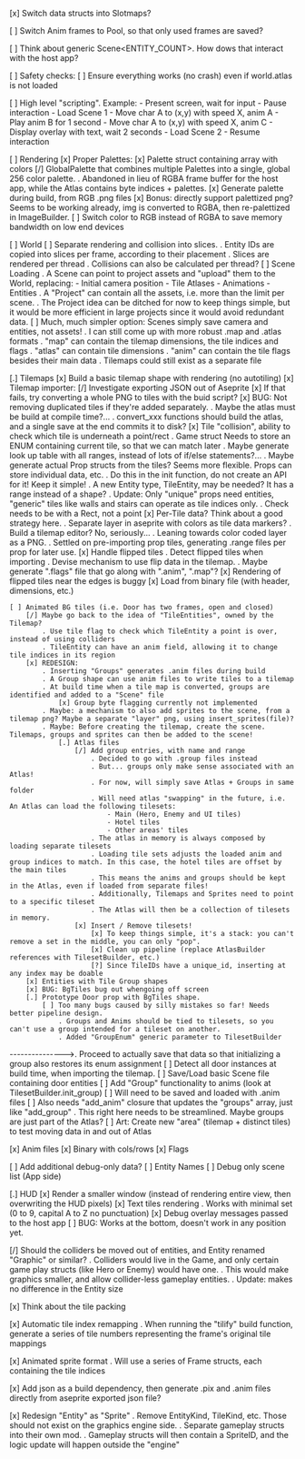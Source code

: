 
[x] Switch data structs into Slotmaps?

[ ] Switch Anim frames to Pool<Frames>, so that only used frames are saved?

[ ] Think about generic Scene<ENTITY_COUNT>. How dows that interact with the host app?

[ ] Safety checks:
    [ ] Ensure everything works (no crash) even if world.atlas is not loaded

[ ] High level "scripting". Example:
    - Present screen, wait for input
    - Pause interaction
    - Load Scene 1
    - Move char A to (x,y) with speed X, anim A
    - Play anim B for 1 second
    - Move char A to (x,y) with speed X, anim C
    - Display overlay with text, wait 2 seconds
    - Load Scene 2
    - Resume interaction
  
[ ] Rendering
    [x] Proper Palettes:
        [x] Palette struct containing array with colors
        [/] GlobalPalette that combines multiple Palettes into a single, global 256 color palette.
            . Abandoned in lieu of RGBA frame buffer for the host app, while the Atlas contains byte indices + palettes.
        [x] Generate palette during build, from RGB .png files
        [x] Bonus: directly support palettized png? Seems to be working already, img is converted to RGBA, then re-palettized in ImageBuilder.
        [ ] Switch color to RGB instead of RGBA to save memory bandwidth on low end devices

[ ] World
    [ ] Separate rendering and collision into slices.
        . Entity IDs are copied into slices per frame, according to their placement
        . Slices are rendered per thread
        . Collisions can also be calculated per thread?
    [ ] Scene Loading
        . A Scene can point to project assets and "upload" them to the World, replacing:
            - Initial camera position
            - Tile Atlases
            - Animations
            - Entities
        . A "Project" can contain all the assets, i.e. more than the limit per scene.
        . The Project idea can be ditched for now to keep things simple, but it would be more efficient in large projects since it would avoid redundant data.
        [ ] Much, much simpler option: Scenes simply save camera and entities, not assets!
            . I can still come up with more robust .map and .atlas formats
            . "map" can contain the tilemap dimensions, the tile indices and flags
            . "atlas" can contain tile dimensions
            . "anim" can contain the tile flags besides their main data
            . Tilemaps could still exist as a separate file

[.] Tilemaps
    [x] Build a basic tilemap shape with rendering (no autotiling)
    [x] Tilemap importer:
        [/] Investigate exporting JSON out of Aseprite
        [x] If that fails, try converting a whole PNG to tiles with the buid script?
        [x] BUG: Not removing duplicated tiles if they're added separately.
            . Maybe the atlas must be build at compile time?...
            . convert_xxx functions should build the atlas, and a single save at the end commits it to disk?
    [x] Tile "collision", ability to check which tile is underneath a point/rect
        . Game struct Needs to store an ENUM containing current tile, so that we can match later
            . Maybe generate look up table with all ranges, instead of lots of if/else statements?...
        . Maybe generate actual Prop structs from the tiles? Seems more flexible. Props can store individual data, etc.
            . Do this in the init function, do not create an API for it! Keep it simple!
            . A new Entity type, TileEntity, may be needed? It has a range instead of a shape?
            . Update: Only "unique" props need entities, "generic" tiles like walls and stairs can operate as tile indices only.
        . Check needs to be with a Rect, not a point
    [x] Per-Tile data? Think about a good strategy here.
        . Separate layer in aseprite with colors as tile data markers?
        . Build a tilemap editor? No, seriously...
        . Leaning towards color coded layer as a PNG.
        . Settled on pre-importing prop tiles, generating .range files per prop for later use.
    [x] Handle flipped tiles
        . Detect flipped tiles when importing
        . Devise mechanism to use flip data in the tilemap.
        . Maybe generate ".flags" file that go along with ".anim", ".map"?
        [x] Rendering of flipped tiles near the edges is buggy
    [x] Load from binary file (with header, dimensions, etc.)

    [ ] Animated BG tiles (i.e. Door has two frames, open and closed)
        [/] Maybe go back to the idea of "TileEntities", owned by the Tilemap?
            . Use tile flag to check which TileEntity a point is over, instead of using colliders
            . TileEntity can have an anim field, allowing it to change tile indices in its region
        [x] REDESIGN:
            . Inserting "Groups" generates .anim files during build
            . A Group shape can use anim files to write tiles to a tilemap
            . At build time when a tile map is converted, groups are identified and added to a "Scene" file
                [x] Group byte flagging currently not implemented
            . Maybe: a mechanism to also add sprites to the scene, from a tilemap png? Maybe a separate "layer" png, using insert_sprites(file)?
            . Maybe: Before creating the tilemap, create the scene. Tilemaps, groups and sprites can then be added to the scene!
                [.] Atlas files
                    [/] Add group entries, with name and range
                        . Decided to go with .group files instead
                        . But... groups only make sense associated with an Atlas!
                        . For now, will simply save Atlas + Groups in same folder
                        . Will need atlas "swapping" in the future, i.e. An Atlas can load the following tilesets:
                            - Main (Hero, Enemy and UI tiles)
                            - Hotel tiles
                            - Other areas' tiles
                        . The atlas in memory is always composed by loading separate tilesets
                        . Loading tile sets adjusts the loaded anim and group indices to match. In this case, the hotel tiles are offset by the main tiles
                        . This means the anims and groups should be kept in the Atlas, even if loaded from separate files!
                        . Additionally, Tilemaps and Sprites need to point to a specific tileset
                        . The Atlas will then be a collection of tilesets in memory.
                    [x] Insert / Remove tilesets!
                        [x] To keep things simple, it's a stack: you can't remove a set in the middle, you can only "pop".
                        [x] Clean up pipeline (replace AtlasBuilder references with TilesetBuilder, etc.)
                        [?] Since TileIDs have a unique_id, inserting at any index may be doable
        [x] Entities with Tile Group shapes
        [x] BUG: BgTiles bug out whengoing off screen
        [.] Prototype Door prop with BgTiles shape.
            [ ] Too many bugs caused by silly mistakes so far! Needs better pipeline design.
                . Groups and Anims should be tied to tilesets, so you can't use a group intended for a tileset on another.
                . Added "GroupEnum" generic parameter to TilesetBuilder
--------------->. Proceed to actually save that data so that initializing a group also restores its enum assignment
            [ ] Detect all door instances at build time, when importing the tilemap.
            [ ] Save/Load basic Scene file containing door entities
            [ ] Add "Group" functionality to anims (look at TilesetBuilder.init_group)
                [ ] Will need to be saved and loaded with .anim files
                [ ] Also needs "add_anim" closure that updates the "groups" array, just like "add_group"
                    . This right here needs to be streamlined. Maybe groups are just part of the Atlas?
        [ ] Art: Create new "area" (tilemap + distinct tiles) to test moving data in and out of Atlas

[x] Anim files
    [x] Binary with cols/rows
    [x] Flags

[ ] Add additional debug-only data?
    [ ] Entity Names
    [ ] Debug only scene list (App side)

[.] HUD
    [x] Render a smaller window (instead of rendering entire view, then overwriting the HUD pixels)
    [x] Text tiles rendering
        . Works with minimal set (0 to 9, capital A to Z no punctuation)
    [x] Debug overlay messages passed to the host app
    [ ] BUG: Works at the bottom, doesn't work in any position yet.

[/] Should the colliders be moved out of entities, and Entity renamed "Graphic" or similar?
    . Colliders would live in the Game, and only certain game play structs (like Hero or Enemy) would have one.
    . This would make graphics smaller, and allow collider-less gameplay entities.
    . Update: makes no difference in the Entity size

[x] Think about the tile packing

[x] Automatic tile index remapping
    . When running the "tilify" build function, generate a series of tile numbers representing the frame's original tile mappings

[x] Animated sprite format
    . Will use a series of Frame structs, each containing the tile indices

[x] Add json as a build dependency, then generate .pix and .anim files directly from aseprite exported json file?

[x] Redesign "Entity" as "Sprite"
    . Remove EntityKind, TileKind, etc. Those should not exist on the graphics engine side.
    . Separate gameplay structs into their own mod.
    . Gameplay structs will then contain a SpriteID, and the logic update will happen outside the "engine"